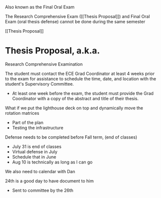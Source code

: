 Also known as the Final Oral Exam


The Research Comprehensive Exam ([[Thesis Proposal]]) and Final Oral Exam (oral thesis defense) cannot be done during the same semester

[[Thesis Proposal]]

# Thesis Proposal, a.k.a. 
Research Comprehensive Examination

The student must contact the ECE Grad Coordinator at least 4 weeks prior to the exam for assistance to schedule the time, date, and location with the student's Supervisory Committee. 
- At least one week before the exam, the student must provide the Grad Coordinator with a copy of the abstract and title of their thesis. 

What if we put the lighthouse deck on top and dynamically move the rotation matrices
- Part of the plan
- Testing the infrastructure

Defense needs to be completed before Fall term, (end of classes)
- July 31 is end of classes
- Virtual defense in July 
- Schedule that in June
- Aug 10 is technically as long as I can go

We also need to calendar with Dan

24th is a good day to have document to him
- Sent to committee by the 26th
